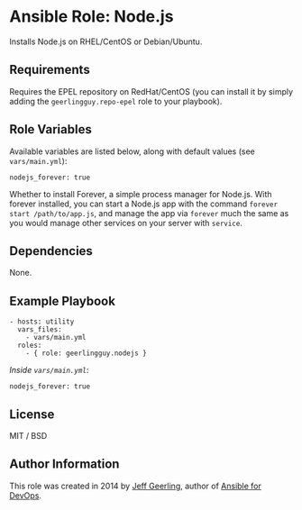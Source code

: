 # Ansible Role: Node.js

Installs Node.js on RHEL/CentOS or Debian/Ubuntu.

## Requirements

Requires the EPEL repository on RedHat/CentOS (you can install it by simply adding the `geerlingguy.repo-epel` role to your playbook).

## Role Variables

Available variables are listed below, along with default values (see `vars/main.yml`):

    nodejs_forever: true

Whether to install Forever, a simple process manager for Node.js. With forever installed, you can start a Node.js app with the command `forever start /path/to/app.js`, and manage the app via `forever` much the same as you would manage other services on your server with `service`.

## Dependencies

None.

## Example Playbook

    - hosts: utility
      vars_files:
        - vars/main.yml
      roles:
        - { role: geerlingguy.nodejs }

*Inside `vars/main.yml`*:

    nodejs_forever: true

## License

MIT / BSD

## Author Information

This role was created in 2014 by [Jeff Geerling](http://jeffgeerling.com/), author of [Ansible for DevOps](http://ansiblefordevops.com/).
